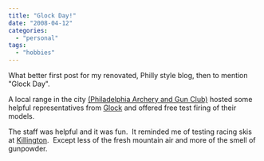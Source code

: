 ```yaml
---
title: "Glock Day!"
date: "2008-04-12"
categories: 
  - "personal"
tags: 
  - "hobbies"
---
```


What better first post for my renovated, Philly style blog, then to mention "Glock Day".

A local range in the city [(Philadelphia Archery and Gun Club)](http://www.philadelphiaarcheryandgunclub.com/) hosted some helpful representatives from [Glock](http://www.glock.com/ "Glock") and offered free test firing of their models.

The staff was helpful and it was fun.  It reminded me of testing racing skis at [Killington](http://www.killington.com/winter/index.html).  Except less of the fresh mountain air and more of the smell of gunpowder.
